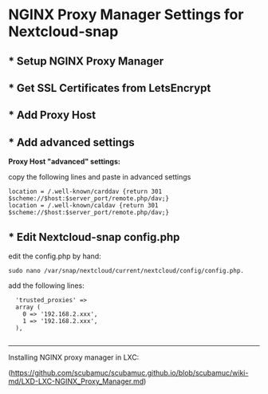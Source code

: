 # NGINX Proxy Manager Settings for Nextcloud-snap

## * Setup NGINX Proxy Manager 
## * Get SSL Certificates from LetsEncrypt
## * Add Proxy Host
## * Add advanced settings

**Proxy Host "advanced" settings:**

copy the following lines and paste in advanced settings

```
location = /.well-known/carddav {return 301 $scheme://$host:$server_port/remote.php/dav;}
location = /.well-known/caldav {return 301 $scheme://$host:$server_port/remote.php/dav;}
```
## * Edit Nextcloud-snap config.php

edit the config.php by hand:

```
sudo nano /var/snap/nextcloud/current/nextcloud/config/config.php. 
```
add the following lines:

```
  'trusted_proxies' => 
  array (
    0 => '192.168.2.xxx',
    1 => '192.168.2.xxx',
  ),
  
```
----
Installing NGINX proxy manager in LXC:

(https://github.com/scubamuc/scubamuc.github.io/blob/scubamuc/wiki-md/LXD-LXC-NGINX_Proxy_Manager.md)
